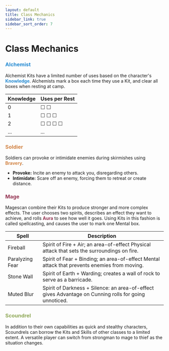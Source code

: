 ```yaml
---
layout: default
title: Class Mechanics
sidebar_link: true
sidebar_sort_order: 7
---
```


# Class Mechanics

### <span style="color:#268bd2">Alchemist</span>

Alchemist Kits have a limited number of uses based on the character's **<span style="color:#268bd2">Knowledge</span>**. Alchemists mark a box each time they use a Kit, and clear all boxes when resting at camp.

| Knowledge | Uses per Rest                   |
| --------- | ------------------------------- |
| 0         | &#9744; &#9744;                 |
| 1         | &#9744; &#9744; &#9744;         |
| 2         | &#9744; &#9744; &#9744; &#9744; |
| ...       | ...                             |


### <span style="color:#d28445">Soldier</span>

Soldiers can provoke or intimidate enemies during skirmishes using **<span style="color:#d28445">Bravery</span>**. 

* **Provoke:** Incite an enemy to attack you, disregarding others.
* **Intimidate:** Scare off an enemy, forcing them to retreat or create distance.

### <span style="color:#953553">Mage</span>

Magescan combine their Kits to produce stronger and more complex effects. The user chooses two spirits, describes an effect they want to achieve, and rolls **<span style="color:#953553">Aura</span>** to see how well it goes. Using Kits in this fashion is called spellcasting, and causes the user to mark one Mental box.

| Spell           | Description                                                                                           |
| --------------- | ----------------------------------------------------------------------------------------------------- |
| Fireball        | Spirit of Fire + Air; an area-of-effect Physical attack that sets the surroundings on fire.           |
| Paralyzing Fear | Spirit of Fear + Binding; an area-of-effect Mental attack that prevents enemies from moving.          |
| Stone Wall      | Spirit of Earth + Warding; creates a wall of rock to serve as a barricade.                            |
| Muted Blur      | Spirit of Darkness + Silence: an area-of-effect gives Advantage on Cunning rolls for going unnoticed. |


### <span style="color:#90a959">Scoundrel</span>

In addition to their own capabilities as quick and stealthy characters, Scoundrels can borrow the Kits and Skills of other classes to a limited extent. A versatile player can switch from strongman to mage to thief as the situation changes.